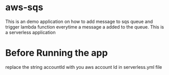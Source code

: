 # aws-sqs

This is an demo application on how to add message to sqs queue and trigger lambda function everytime a message a added to the queue.
This is a serverless application

# Before Running the app
replace the string accountId with you aws account Id in serverless.yml file
